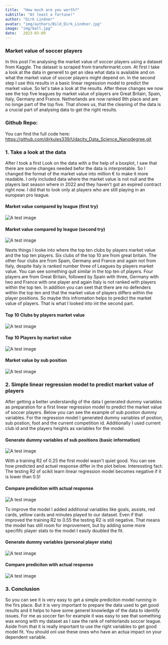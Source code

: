 ```yaml
---
title:  "How much are you worth?"
subtitle: "At least a fortune!"
author: "Dirk Lindner"
avatar: "img/authors/Bild_Dirk_Lindner.jpg"
image: "img/ball.jpg"
date:   2023-03-09
---
```


### Market value of soccer players
In this post I'm analysing the market value of soccer players using a dataset from Kaggle. The dataset is scraped from transfermarkt.com.
At first I take a look at the data in generell to get an idea what data is available and on what the market value of soccer players might depend on.
In the second step I use this results in a basic linear regression model to predict the market value. So let's take a look at the results. After these changes we now see the top five leagues by market value of players are Great Britain, Spain, Italy, Germany and France. Netherlands are now ranked 9th place and are no longe part of the top five. That shows us, that the cleaning of the data is a crucial part of analysing data to get the right results.

### Github Repo:
You can find the full code here: https://github.com/dirkules339/Udacity_Data_Science_Nanodegree.git

### 1. Take a look at the data
After I took a first Look on the data with a the help of a boxplot, I saw that there are some changes needed befor the data is interpretable. So I changed the format of the market value into million € to make it more readable. I only included data where the market value is not null and the players last season where in 2022 and they haven't got an expired contract right now. I did that to look only at players who are still playing in an european pro league.

#### Market value compared by league (first try)
![A test image](img/1.png)

#### Market value compared by league (second try)
![A test image](img/2.png)


Nexts things I looke into where the top ten clubs by players market value and the top ten players. Six clubs of the top 10 are from great britain. The other four clubs are from Spain, Germany and France and again not from Italy, despite Italy is ranked number three of Leagues by players market value. You can see something quit similar in the top ten of players. Four players are from Great Britain, followed by Spain with three, Germany with two and France with one player and again Italy is not ranked with players within the top ten. In addition you can seet that there are no defenders within the top ten and that the market value of players differs within the player positions. So maybe this infromation helps to predict the market value of players. That is what I looked into int the second part. 

#### Top 10 Clubs by players market value 
![A test image](img/3.png)

#### Top 10 Players by market value
![A test image](img/4.png)

#### Market value by sub position
![A test image](img/5.png)


### 2. Simple linear regression model to predict market value of players

After getting a better understandig of the data I generated dummy variables as preparation for a first linear regression model to predict the market value of soccer players. Below you can see the example of sub postion dummy variables. For the regression model I generated dummy variables of postion, sub postion, foot and the current competition id. Additionally I used current club id and the players heights as variables for the model.
 
#### Generate dummy variables of sub positions (basic information)
![A test image](img/6.png)

With a training R2 of 0.25 the first model wasn't quiet good. You can see how predicted and actuel response differ in the plot below. Interessting fact: The testing R2 of scikit learn linear regression model becomes negative if it is lower than 0.5! 

#### Compare prediciton with actual response
![A test image](img/7.png)

To improve the model I added additional variables like goals, assists, red cards, yellow cards and minutes played to our dataset. Even if that improved the training R2 to 0.55 the testing R2 is still negative. That means the model has still room for improvement, but by adding some more specififc player stats to the model I easily doubled the fit. 

#### Generate dummy variables (personal player stats)
![A test image](img/8.png)

#### Compare prediciton with actual response
![A test image](img/9.png)

### 3. Conclusion

So you can see it is very easy to get a simple prediciton model running in the firs place. But it is very important to prepare the data used to get good results and it helps to have some generel knowledge of the data to identify issues. For me as soccer fan for example it was easy to see that something was wrong with my dataset as I saw the rank of nehterlands soccer league. Aside from that it is really important to use the right variables to get good model fit. You should onl use these ones who have an actua impact on your dependent variable.


